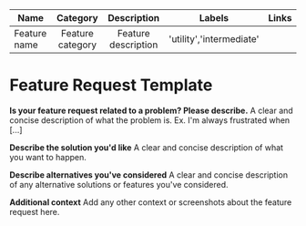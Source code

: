 | Name         |     Category     |     Description     |          Labels          |  Links  |
| ------------ | :--------------: | :-----------------: | :----------------------: | :-----: |
| Feature name | Feature category | Feature description | 'utility','intermediate' | <links> |

# Feature Request Template

**Is your feature request related to a problem? Please describe.** A clear and concise description of what the
problem is. Ex. I'm always frustrated when \[...]

**Describe the solution you'd like** A clear and concise description of what you want to happen.

**Describe alternatives you've considered** A clear and concise description of any alternative solutions or
features you've considered.

**Additional context** Add any other context or screenshots about the feature request here.
